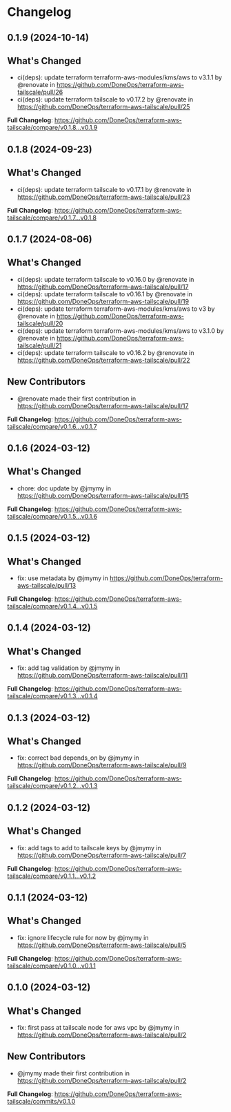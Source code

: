 # Changelog

## 0.1.9 (2024-10-14)

## What's Changed
* ci(deps): update terraform terraform-aws-modules/kms/aws to v3.1.1 by @renovate in https://github.com/DoneOps/terraform-aws-tailscale/pull/26
* ci(deps): update terraform tailscale to v0.17.2 by @renovate in https://github.com/DoneOps/terraform-aws-tailscale/pull/25


**Full Changelog**: https://github.com/DoneOps/terraform-aws-tailscale/compare/v0.1.8...v0.1.9

## 0.1.8 (2024-09-23)

## What's Changed
* ci(deps): update terraform tailscale to v0.17.1 by @renovate in https://github.com/DoneOps/terraform-aws-tailscale/pull/23


**Full Changelog**: https://github.com/DoneOps/terraform-aws-tailscale/compare/v0.1.7...v0.1.8

## 0.1.7 (2024-08-06)

## What's Changed
* ci(deps): update terraform tailscale to v0.16.0 by @renovate in https://github.com/DoneOps/terraform-aws-tailscale/pull/17
* ci(deps): update terraform tailscale to v0.16.1 by @renovate in https://github.com/DoneOps/terraform-aws-tailscale/pull/19
* ci(deps): update terraform terraform-aws-modules/kms/aws to v3 by @renovate in https://github.com/DoneOps/terraform-aws-tailscale/pull/20
* ci(deps): update terraform terraform-aws-modules/kms/aws to v3.1.0 by @renovate in https://github.com/DoneOps/terraform-aws-tailscale/pull/21
* ci(deps): update terraform tailscale to v0.16.2 by @renovate in https://github.com/DoneOps/terraform-aws-tailscale/pull/22

## New Contributors
* @renovate made their first contribution in https://github.com/DoneOps/terraform-aws-tailscale/pull/17

**Full Changelog**: https://github.com/DoneOps/terraform-aws-tailscale/compare/v0.1.6...v0.1.7

## 0.1.6 (2024-03-12)

## What's Changed
* chore: doc update by @jmymy in https://github.com/DoneOps/terraform-aws-tailscale/pull/15


**Full Changelog**: https://github.com/DoneOps/terraform-aws-tailscale/compare/v0.1.5...v0.1.6

## 0.1.5 (2024-03-12)

## What's Changed
* fix: use metadata by @jmymy in https://github.com/DoneOps/terraform-aws-tailscale/pull/13


**Full Changelog**: https://github.com/DoneOps/terraform-aws-tailscale/compare/v0.1.4...v0.1.5

## 0.1.4 (2024-03-12)

## What's Changed
* fix: add tag validation by @jmymy in https://github.com/DoneOps/terraform-aws-tailscale/pull/11


**Full Changelog**: https://github.com/DoneOps/terraform-aws-tailscale/compare/v0.1.3...v0.1.4

## 0.1.3 (2024-03-12)

## What's Changed
* fix: correct bad depends_on by @jmymy in https://github.com/DoneOps/terraform-aws-tailscale/pull/9


**Full Changelog**: https://github.com/DoneOps/terraform-aws-tailscale/compare/v0.1.2...v0.1.3

## 0.1.2 (2024-03-12)

## What's Changed
* fix: add tags to add to tailscale keys by @jmymy in https://github.com/DoneOps/terraform-aws-tailscale/pull/7


**Full Changelog**: https://github.com/DoneOps/terraform-aws-tailscale/compare/v0.1.1...v0.1.2

## 0.1.1 (2024-03-12)

## What's Changed
* fix: ignore lifecycle rule for now by @jmymy in https://github.com/DoneOps/terraform-aws-tailscale/pull/5


**Full Changelog**: https://github.com/DoneOps/terraform-aws-tailscale/compare/v0.1.0...v0.1.1

## 0.1.0 (2024-03-12)

## What's Changed
* fix: first pass at tailscale node for aws vpc by @jmymy in https://github.com/DoneOps/terraform-aws-tailscale/pull/2

## New Contributors
* @jmymy made their first contribution in https://github.com/DoneOps/terraform-aws-tailscale/pull/2

**Full Changelog**: https://github.com/DoneOps/terraform-aws-tailscale/commits/v0.1.0
